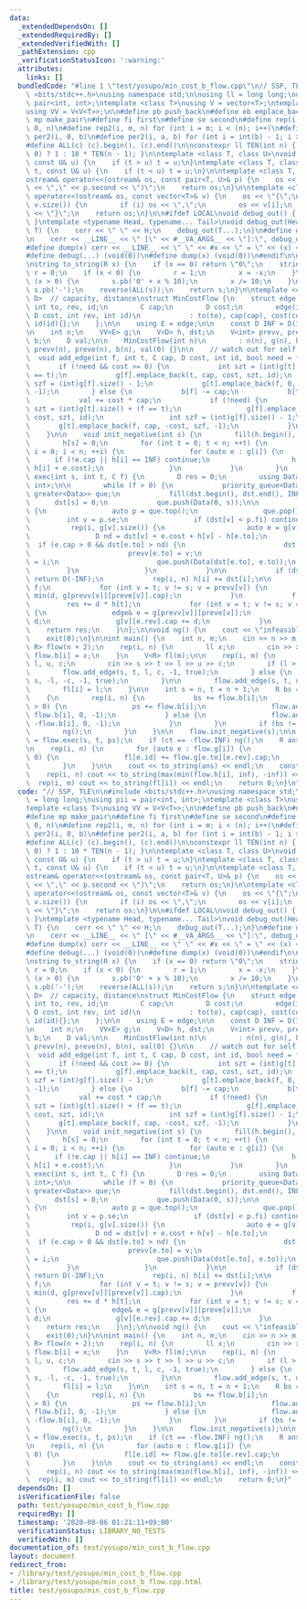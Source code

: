 ```yaml
---
data:
  _extendedDependsOn: []
  _extendedRequiredBy: []
  _extendedVerifiedWith: []
  _pathExtension: cpp
  _verificationStatusIcon: ':warning:'
  attributes:
    links: []
  bundledCode: "#line 1 \"test/yosupo/min_cost_b_flow.cpp\"\n// SSP, TLE\n\n#include\
    \ <bits/stdc++.h>\nusing namespace std;\n\nusing ll = long long;\nusing pii =\
    \ pair<int, int>;\ntemplate <class T>\nusing V = vector<T>;\ntemplate <class T>\n\
    using VV = V<V<T>>;\n\n#define pb push_back\n#define eb emplace_back\n#define\
    \ mp make_pair\n#define fi first\n#define se second\n#define rep(i, n) rep2(i,\
    \ 0, n)\n#define rep2(i, m, n) for (int i = m; i < (n); i++)\n#define per(i, b)\
    \ per2(i, 0, b)\n#define per2(i, a, b) for (int i = int(b) - 1; i >= int(a); i--)\n\
    #define ALL(c) (c).begin(), (c).end()\n\nconstexpr ll TEN(int n) { return (n ==\
    \ 0) ? 1 : 10 * TEN(n - 1); }\n\ntemplate <class T, class U>\nvoid chmin(T& t,\
    \ const U& u) {\n    if (t > u) t = u;\n}\ntemplate <class T, class U>\nvoid chmax(T&\
    \ t, const U& u) {\n    if (t < u) t = u;\n}\n\ntemplate <class T, class U>\n\
    ostream& operator<<(ostream& os, const pair<T, U>& p) {\n    os << \"(\" << p.first\
    \ << \",\" << p.second << \")\";\n    return os;\n}\n\ntemplate <class T>\nostream&\
    \ operator<<(ostream& os, const vector<T>& v) {\n    os << \"{\";\n    rep(i,\
    \ v.size()) {\n        if (i) os << \",\";\n        os << v[i];\n    }\n    os\
    \ << \"}\";\n    return os;\n}\n\n#ifdef LOCAL\nvoid debug_out() { cerr << endl;\
    \ }\ntemplate <typename Head, typename... Tail>\nvoid debug_out(Head H, Tail...\
    \ T) {\n    cerr << \" \" << H;\n    debug_out(T...);\n}\n#define debug(...) \\\
    \n    cerr << __LINE__ << \" [\" << #__VA_ARGS__ << \"]:\", debug_out(__VA_ARGS__)\n\
    #define dump(x) cerr << __LINE__ << \" \" << #x << \" = \" << (x) << endl\n#else\n\
    #define debug(...) (void(0))\n#define dump(x) (void(0))\n#endif\n\nusing R = __int128;\n\
    \nstring to_string(R x) {\n    if (x == 0) return \"0\";\n    string s;\n    bool\
    \ r = 0;\n    if (x < 0) {\n        r = 1;\n        x = -x;\n    }\n    while\
    \ (x > 0) {\n        s.pb('0' + x % 10);\n        x /= 10;\n    }\n    if (r)\
    \ s.pb('-');\n    reverse(ALL(s));\n    return s;\n}\n\ntemplate <class C, class\
    \ D>  // capacity, distance\nstruct MinCostFlow {\n    struct edge {\n       \
    \ int to, rev, id;\n        C cap;\n        D cost;\n        edge(int to, C cap,\
    \ D cost, int rev, int id)\n            : to(to), cap(cap), cost(cost), rev(rev),\
    \ id(id){};\n    };\n\n    using E = edge;\n\n    const D INF = D(1) << 120;\n\
    \n    int n;\n    VV<E> g;\n    V<D> h, dst;\n    V<int> prevv, preve;\n    V<C>\
    \ b;\n    D val;\n\n    MinCostFlow(int n)\n        : n(n), g(n), h(n), dst(n),\
    \ prevv(n), preve(n), b(n), val(0) {}\n\n    // watch out for self loops!\n  \
    \  void add_edge(int f, int t, C cap, D cost, int id, bool need = false) {\n \
    \       if (!need && cost >= 0) {\n            int szt = (int)g[t].size() + (f\
    \ == t);\n            g[f].emplace_back(t, cap, cost, szt, id);\n            int\
    \ szf = (int)g[f].size() - 1;\n            g[t].emplace_back(f, 0, -cost, szf,\
    \ -1);\n        } else {\n            b[f] -= cap;\n            b[t] += cap;\n\
    \            val += cost * cap;\n            if (!need) {\n                int\
    \ szt = (int)g[t].size() + (f == t);\n                g[f].emplace_back(t, 0,\
    \ cost, szt, id);\n                int szf = (int)g[f].size() - 1;\n         \
    \       g[t].emplace_back(f, cap, -cost, szf, -1);\n            }\n        }\n\
    \    }\n\n    void init_negative(int s) {\n        fill(h.begin(), h.end(), INF);\n\
    \        h[s] = 0;\n        for (int t = 0; t < n; ++t) {\n            for (int\
    \ i = 0; i < n; ++i) {\n                for (auto e : g[i]) {\n              \
    \      if (!e.cap || h[i] == INF) continue;\n                    h[e.to] = min(h[e.to],\
    \ h[i] + e.cost);\n                }\n            }\n        }\n    }\n\n    D\
    \ exec(int s, int t, C f) {\n        D res = 0;\n        using Data = pair<D,\
    \ int>;\n\n        while (f > 0) {\n            priority_queue<Data, vector<Data>,\
    \ greater<Data>> que;\n            fill(dst.begin(), dst.end(), INF);\n      \
    \      dst[s] = 0;\n            que.push(Data(0, s));\n\n            while (!que.empty())\
    \ {\n                auto p = que.top();\n                que.pop();\n       \
    \         int v = p.se;\n                if (dst[v] < p.fi) continue;\n      \
    \          rep(i, g[v].size()) {\n                    auto e = g[v][i];\n    \
    \                D nd = dst[v] + e.cost + h[v] - h[e.to];\n                  \
    \  if (e.cap > 0 && dst[e.to] > nd) {\n                        dst[e.to] = nd;\n\
    \                        prevv[e.to] = v;\n                        preve[e.to]\
    \ = i;\n                        que.push(Data(dst[e.to], e.to));\n           \
    \         }\n                }\n            }\n\n            if (dst[t] == INF)\
    \ return D(-INF);\n            rep(i, n) h[i] += dst[i];\n\n            C d =\
    \ f;\n            for (int v = t; v != s; v = prevv[v]) {\n                d =\
    \ min(d, g[prevv[v]][preve[v]].cap);\n            }\n            f -= d;\n   \
    \         res += d * h[t];\n            for (int v = t; v != s; v = prevv[v])\
    \ {\n                edge& e = g[prevv[v]][preve[v]];\n                e.cap -=\
    \ d;\n                g[v][e.rev].cap += d;\n            }\n        }\n\n    \
    \    return res;\n    }\n};\n\nvoid ng() {\n    cout << \"infeasible\" << endl;\n\
    \    exit(0);\n}\n\nint main() {\n    int n, m;\n    cin >> n >> m;\n    MinCostFlow<R,\
    \ R> flow(n + 2);\n    rep(i, n) {\n        ll x;\n        cin >> x;\n       \
    \ flow.b[i] = x;\n    }\n    V<R> fl(m);\n\n    rep(i, m) {\n        int s, t,\
    \ l, u, c;\n        cin >> s >> t >> l >> u >> c;\n        if (l > 0) {\n    \
    \        flow.add_edge(s, t, l, c, -1, true);\n        } else {\n            flow.add_edge(t,\
    \ s, -l, -c, -1, true);\n        }\n\n        flow.add_edge(s, t, u - l, c, i);\n\
    \        fl[i] = l;\n    }\n\n    int s = n, t = n + 1;\n    R bs = 0, ps = 0;\n\
    \    {\n        rep(i, n) {\n            bs += flow.b[i];\n            if (flow.b[i]\
    \ > 0) {\n                ps += flow.b[i];\n                flow.add_edge(s, i,\
    \ flow.b[i], 0, -1);\n            } else {\n                flow.add_edge(i, t,\
    \ -flow.b[i], 0, -1);\n            }\n        }\n        if (bs != 0) {\n    \
    \        ng();\n        }\n    }\n\n    flow.init_negative(s);\n\n    auto ct\
    \ = flow.exec(s, t, ps);\n    if (ct == -flow.INF) ng();\n    R ans = ct + flow.val;\n\
    \n    rep(i, n) {\n        for (auto e : flow.g[i]) {\n            if (e.id >=\
    \ 0) {\n                fl[e.id] += flow.g[e.to][e.rev].cap;\n            }\n\
    \        }\n    }\n\n    cout << to_string(ans) << endl;\n    const R inf = TEN(15);\n\
    \    rep(i, n) cout << to_string(max(min(flow.h[i], inf), -inf)) << endl;\n  \
    \  rep(i, m) cout << to_string(fl[i]) << endl;\n    return 0;\n}\n"
  code: "// SSP, TLE\n\n#include <bits/stdc++.h>\nusing namespace std;\n\nusing ll\
    \ = long long;\nusing pii = pair<int, int>;\ntemplate <class T>\nusing V = vector<T>;\n\
    template <class T>\nusing VV = V<V<T>>;\n\n#define pb push_back\n#define eb emplace_back\n\
    #define mp make_pair\n#define fi first\n#define se second\n#define rep(i, n) rep2(i,\
    \ 0, n)\n#define rep2(i, m, n) for (int i = m; i < (n); i++)\n#define per(i, b)\
    \ per2(i, 0, b)\n#define per2(i, a, b) for (int i = int(b) - 1; i >= int(a); i--)\n\
    #define ALL(c) (c).begin(), (c).end()\n\nconstexpr ll TEN(int n) { return (n ==\
    \ 0) ? 1 : 10 * TEN(n - 1); }\n\ntemplate <class T, class U>\nvoid chmin(T& t,\
    \ const U& u) {\n    if (t > u) t = u;\n}\ntemplate <class T, class U>\nvoid chmax(T&\
    \ t, const U& u) {\n    if (t < u) t = u;\n}\n\ntemplate <class T, class U>\n\
    ostream& operator<<(ostream& os, const pair<T, U>& p) {\n    os << \"(\" << p.first\
    \ << \",\" << p.second << \")\";\n    return os;\n}\n\ntemplate <class T>\nostream&\
    \ operator<<(ostream& os, const vector<T>& v) {\n    os << \"{\";\n    rep(i,\
    \ v.size()) {\n        if (i) os << \",\";\n        os << v[i];\n    }\n    os\
    \ << \"}\";\n    return os;\n}\n\n#ifdef LOCAL\nvoid debug_out() { cerr << endl;\
    \ }\ntemplate <typename Head, typename... Tail>\nvoid debug_out(Head H, Tail...\
    \ T) {\n    cerr << \" \" << H;\n    debug_out(T...);\n}\n#define debug(...) \\\
    \n    cerr << __LINE__ << \" [\" << #__VA_ARGS__ << \"]:\", debug_out(__VA_ARGS__)\n\
    #define dump(x) cerr << __LINE__ << \" \" << #x << \" = \" << (x) << endl\n#else\n\
    #define debug(...) (void(0))\n#define dump(x) (void(0))\n#endif\n\nusing R = __int128;\n\
    \nstring to_string(R x) {\n    if (x == 0) return \"0\";\n    string s;\n    bool\
    \ r = 0;\n    if (x < 0) {\n        r = 1;\n        x = -x;\n    }\n    while\
    \ (x > 0) {\n        s.pb('0' + x % 10);\n        x /= 10;\n    }\n    if (r)\
    \ s.pb('-');\n    reverse(ALL(s));\n    return s;\n}\n\ntemplate <class C, class\
    \ D>  // capacity, distance\nstruct MinCostFlow {\n    struct edge {\n       \
    \ int to, rev, id;\n        C cap;\n        D cost;\n        edge(int to, C cap,\
    \ D cost, int rev, int id)\n            : to(to), cap(cap), cost(cost), rev(rev),\
    \ id(id){};\n    };\n\n    using E = edge;\n\n    const D INF = D(1) << 120;\n\
    \n    int n;\n    VV<E> g;\n    V<D> h, dst;\n    V<int> prevv, preve;\n    V<C>\
    \ b;\n    D val;\n\n    MinCostFlow(int n)\n        : n(n), g(n), h(n), dst(n),\
    \ prevv(n), preve(n), b(n), val(0) {}\n\n    // watch out for self loops!\n  \
    \  void add_edge(int f, int t, C cap, D cost, int id, bool need = false) {\n \
    \       if (!need && cost >= 0) {\n            int szt = (int)g[t].size() + (f\
    \ == t);\n            g[f].emplace_back(t, cap, cost, szt, id);\n            int\
    \ szf = (int)g[f].size() - 1;\n            g[t].emplace_back(f, 0, -cost, szf,\
    \ -1);\n        } else {\n            b[f] -= cap;\n            b[t] += cap;\n\
    \            val += cost * cap;\n            if (!need) {\n                int\
    \ szt = (int)g[t].size() + (f == t);\n                g[f].emplace_back(t, 0,\
    \ cost, szt, id);\n                int szf = (int)g[f].size() - 1;\n         \
    \       g[t].emplace_back(f, cap, -cost, szf, -1);\n            }\n        }\n\
    \    }\n\n    void init_negative(int s) {\n        fill(h.begin(), h.end(), INF);\n\
    \        h[s] = 0;\n        for (int t = 0; t < n; ++t) {\n            for (int\
    \ i = 0; i < n; ++i) {\n                for (auto e : g[i]) {\n              \
    \      if (!e.cap || h[i] == INF) continue;\n                    h[e.to] = min(h[e.to],\
    \ h[i] + e.cost);\n                }\n            }\n        }\n    }\n\n    D\
    \ exec(int s, int t, C f) {\n        D res = 0;\n        using Data = pair<D,\
    \ int>;\n\n        while (f > 0) {\n            priority_queue<Data, vector<Data>,\
    \ greater<Data>> que;\n            fill(dst.begin(), dst.end(), INF);\n      \
    \      dst[s] = 0;\n            que.push(Data(0, s));\n\n            while (!que.empty())\
    \ {\n                auto p = que.top();\n                que.pop();\n       \
    \         int v = p.se;\n                if (dst[v] < p.fi) continue;\n      \
    \          rep(i, g[v].size()) {\n                    auto e = g[v][i];\n    \
    \                D nd = dst[v] + e.cost + h[v] - h[e.to];\n                  \
    \  if (e.cap > 0 && dst[e.to] > nd) {\n                        dst[e.to] = nd;\n\
    \                        prevv[e.to] = v;\n                        preve[e.to]\
    \ = i;\n                        que.push(Data(dst[e.to], e.to));\n           \
    \         }\n                }\n            }\n\n            if (dst[t] == INF)\
    \ return D(-INF);\n            rep(i, n) h[i] += dst[i];\n\n            C d =\
    \ f;\n            for (int v = t; v != s; v = prevv[v]) {\n                d =\
    \ min(d, g[prevv[v]][preve[v]].cap);\n            }\n            f -= d;\n   \
    \         res += d * h[t];\n            for (int v = t; v != s; v = prevv[v])\
    \ {\n                edge& e = g[prevv[v]][preve[v]];\n                e.cap -=\
    \ d;\n                g[v][e.rev].cap += d;\n            }\n        }\n\n    \
    \    return res;\n    }\n};\n\nvoid ng() {\n    cout << \"infeasible\" << endl;\n\
    \    exit(0);\n}\n\nint main() {\n    int n, m;\n    cin >> n >> m;\n    MinCostFlow<R,\
    \ R> flow(n + 2);\n    rep(i, n) {\n        ll x;\n        cin >> x;\n       \
    \ flow.b[i] = x;\n    }\n    V<R> fl(m);\n\n    rep(i, m) {\n        int s, t,\
    \ l, u, c;\n        cin >> s >> t >> l >> u >> c;\n        if (l > 0) {\n    \
    \        flow.add_edge(s, t, l, c, -1, true);\n        } else {\n            flow.add_edge(t,\
    \ s, -l, -c, -1, true);\n        }\n\n        flow.add_edge(s, t, u - l, c, i);\n\
    \        fl[i] = l;\n    }\n\n    int s = n, t = n + 1;\n    R bs = 0, ps = 0;\n\
    \    {\n        rep(i, n) {\n            bs += flow.b[i];\n            if (flow.b[i]\
    \ > 0) {\n                ps += flow.b[i];\n                flow.add_edge(s, i,\
    \ flow.b[i], 0, -1);\n            } else {\n                flow.add_edge(i, t,\
    \ -flow.b[i], 0, -1);\n            }\n        }\n        if (bs != 0) {\n    \
    \        ng();\n        }\n    }\n\n    flow.init_negative(s);\n\n    auto ct\
    \ = flow.exec(s, t, ps);\n    if (ct == -flow.INF) ng();\n    R ans = ct + flow.val;\n\
    \n    rep(i, n) {\n        for (auto e : flow.g[i]) {\n            if (e.id >=\
    \ 0) {\n                fl[e.id] += flow.g[e.to][e.rev].cap;\n            }\n\
    \        }\n    }\n\n    cout << to_string(ans) << endl;\n    const R inf = TEN(15);\n\
    \    rep(i, n) cout << to_string(max(min(flow.h[i], inf), -inf)) << endl;\n  \
    \  rep(i, m) cout << to_string(fl[i]) << endl;\n    return 0;\n}"
  dependsOn: []
  isVerificationFile: false
  path: test/yosupo/min_cost_b_flow.cpp
  requiredBy: []
  timestamp: '2020-08-06 01:21:11+09:00'
  verificationStatus: LIBRARY_NO_TESTS
  verifiedWith: []
documentation_of: test/yosupo/min_cost_b_flow.cpp
layout: document
redirect_from:
- /library/test/yosupo/min_cost_b_flow.cpp
- /library/test/yosupo/min_cost_b_flow.cpp.html
title: test/yosupo/min_cost_b_flow.cpp
---
```

